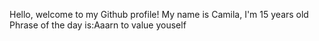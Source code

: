 Hello, welcome to my Github profile!
My name is Camila, I'm 15 years old
Phrase of the day is:Aaarn to value youself
